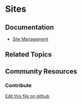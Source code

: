# Sites

## Documentation

* [Site Management](https://portal.liferay.dev/docs/7-2/user/-/knowledge_base/u/site-management)

## Related Topics


## Community Resources


### Contribute

[Edit this file on github](https://github.com/olafk/controlpanel-documentation-docs/blob/master/md/72en/com_liferay_site_admin_web_portlet_SiteAdminPortlet/site_select_site_initializer.md)
